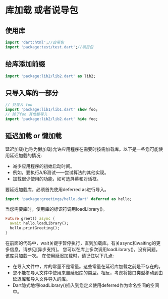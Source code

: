 # 库加载 或者说导包

## 使用库

```dart
import 'dart:html';//自带包
import 'package:test/test.dart';//项目包
```

## 给库添加前缀

```dart
import 'package:lib2/lib2.dart' as lib2;
```

## 只导入库的一部分

```dart
// 只导入 foo
import 'package:lib1/lib1.dart' show foo;
// 除了foo 其他都导入
import 'package:lib2/lib2.dart' hide foo;
```

## 延迟加载 or 懒加载

延迟加载(也称为懒加载)允许应用程序在需要时按需加载库。以下是一些您可能使用延迟加载的情况:

- 减少应用程序的初始启动时间。
- 例如，要执行A/B测试——尝试算法的其他实现。
- 加载很少使用的功能，如可选屏幕和对话框。

要延迟加载库，必须首先使用deferred as进行导入。

```dart
import 'package:greetings/hello.dart' deferred as hello;
```

当您需要库时，使用库的标识符调用loadLibrary()。

```dart
Future greet() async {
  await hello.loadLibrary();
  hello.printGreeting();
}
```

在前面的代码中，wait关键字暂停执行，直到加载库。有关async和waiting的更多信息，请参见[异步支持]。
您可以在库上多次调用loadLibrary()，没有问题。该库只加载一次。
在使用延迟加载时，请记住以下几点:

- 在导入文件中，库的常量不是常量。这些常量在延迟库加载之前是不存在的。
- 您不能在导入文件中使用来自延迟库的类型。相反，考虑将接口类型移动到由延迟库和导入文件导入的库。
- Dart隐式地将loadLibrary()插入到您定义使用deferred作为命名空间的空间中。